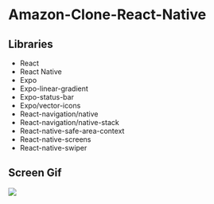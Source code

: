 # Amazon-Clone-React-Native

## Libraries

- React
- React Native
- Expo
- Expo-linear-gradient
- Expo-status-bar
- Expo/vector-icons
- React-navigation/native
- React-navigation/native-stack
- React-native-safe-area-context
- React-native-screens
- React-native-swiper

## Screen Gif

<img src="screen.gif" />
